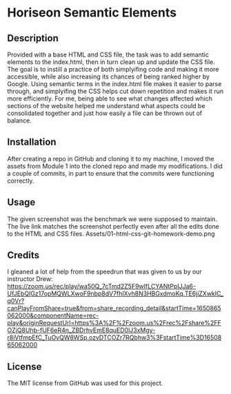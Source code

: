 # Horiseon Semantic Elements

## Description

Provided with a base HTML and CSS file, the task was to add semantic elements to the index.html, then in turn clean up and update the CSS file. The goal is to instill a practice of both simplyifing code and making it more accessible, while also increasing its chances of being ranked higher by Google. Using semantic terms in the index.html file makes it easier to parse through, and simplyifing the CSS helps cut down repetition and makes it run more efficiently. For me, being able to see what changes affected which sections of the website helped me understand what aspects could be consolidated together and just how easily a file can be thrown out of balance.

## Installation

After creating a repo in GitHub and cloning it to my machine, I moved the assets from Module 1 into the cloned repo and made my modifications. I did a couple of commits, in part to ensure that the commits were functioning correctly.

## Usage

The given screenshot was the benchmark we were supposed to maintain. The live link matches the screenshot perfectly even after all the edits done to the HTML and CSS files. Assets/01-html-css-git-homework-demo.png

## Credits

I gleaned a lot of help from the speedrun that was given to us by our instructor Drew: https://zoom.us/rec/play/wa50Q_7cTmd2Z5F9wIfLCYANtPpIJJa6-UfJEbQIGz17opMQWLXwoF9nbp8dV7fhlXvh8N3HBGxdmoKq.TE6jiZXwklC_q0Vr?canPlayFromShare=true&from=share_recording_detail&startTime=1650865062000&componentName=rec-play&originRequestUrl=https%3A%2F%2Fzoom.us%2Frec%2Fshare%2FFOZjQ8Uhb-fUF6eR4n_ZBDrhvEmE8quED0lJ3xMgy-r8iVtfmpEfC_TuOvQW8WSp.ozvDTCOZr7RQbhw3%3FstartTime%3D1650865062000

## License

The MIT license from GitHub was used for this project.